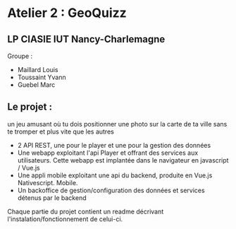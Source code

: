 # Atelier 2 : GeoQuizz

## LP CIASIE IUT Nancy-Charlemagne
Groupe :
 - Maillard Louis
 - Toussaint Yvann
 - Guebel Marc
 
## Le projet :
 un jeu amusant où tu dois positionner une photo sur la carte de ta ville sans te tromper et plus vite que les autres
 - 2 API REST, une pour le player et une pour la gestion des données
 - Une webapp exploitant l'api Player et offrant des services aux utilisateurs. Cette webapp est implantée dans le navigateur en javascript / Vue.js
 - Une appli mobile exploitant une api du backend, produite en Vue.js Nativescript. Mobile.
 - Un backoffice de gestion/configuration des données et services détenus par le backend
 
 Chaque partie du projet contient un readme décrivant l'instalation/fonctionnement de celui-ci.
